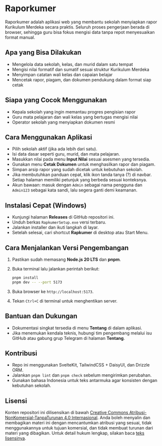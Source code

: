 # Raporkumer

Raporkumer adalah aplikasi web yang membantu sekolah menyiapkan rapor Kurikulum Merdeka secara praktis. Seluruh proses pengerjaan berada di browser, sehingga guru bisa fokus mengisi data tanpa repot menyesuaikan format manual.

## Apa yang Bisa Dilakukan

- Mengelola data sekolah, kelas, dan murid dalam satu tempat
- Mengisi nilai formatif dan sumatif sesuai struktur Kurikulum Merdeka
- Menyimpan catatan wali kelas dan capaian belajar
- Mencetak rapor, piagam, dan dokumen pendukung dalam format siap cetak

## Siapa yang Cocok Menggunakan

- Kepala sekolah yang ingin memantau progres pengisian rapor
- Guru mata pelajaran dan wali kelas yang bertugas mengisi nilai
- Operator sekolah yang menyiapkan dokumen resmi


## Cara Menggunakan Aplikasi

- Pilih sekolah aktif (jika ada lebih dari satu).
- Isi data dasar seperti guru, murid, dan mata pelajaran.
- Masukkan nilai pada menu **Input Nilai** sesuai asesmen yang tersedia.
- Gunakan menu **Cetak Dokumen** untuk menghasilkan rapor dan piagam.
- Simpan arsip rapor yang sudah dicetak untuk kebutuhan sekolah.
- Jika membutuhkan panduan cepat, klik ikon tanda tanya (?) di navbar. Setiap halaman memiliki petunjuk yang berbeda sesuai konteksnya.
- Akun bawaan: masuk dengan `Admin` sebagai nama pengguna dan `Admin123` sebagai kata sandi, lalu segera ganti demi keamanan.

## Instalasi Cepat (Windows)

- Kunjungi halaman **Releases** di GitHub repositori ini.
- Unduh berkas `RapkumerSetup.exe` versi terbaru.
- Jalankan installer dan ikuti langkah di layar.
- Setelah selesai, cari shortcut **Rapkumer** di desktop atau Start Menu.

## Cara Menjalankan Versi Pengembangan

1. Pastikan sudah memasang **Node.js 20 LTS** dan **pnpm**.
2. Buka terminal lalu jalankan perintah berikut:

   ```bash
   pnpm install
   pnpm dev -- --port 5173
   ```

3. Buka browser ke `http://localhost:5173`.
4. Tekan `Ctrl+C` di terminal untuk menghentikan server.

## Bantuan dan Dukungan

- Dokumentasi singkat tersedia di menu **Tentang** di dalam aplikasi.
- Jika menemukan kendala teknis, hubungi tim pengembang melalui isu GitHub atau gabung grup Telegram di halaman **Tentang**.

## Kontribusi

- Repo ini menggunakan SvelteKit, TailwindCSS + DaisyUI, dan Drizzle ORM.
- Jalankan `pnpm lint` dan `pnpm check` sebelum mengirimkan perubahan.
- Gunakan bahasa Indonesia untuk teks antarmuka agar konsisten dengan kebutuhan sekolah.

## Lisensi

Konten repositori ini dilisensikan di bawah [Creative Commons Atribusi-NonKomersial-TanpaTurunan 4.0 Internasional](https://creativecommons.org/licenses/by-nc-nd/4.0/deed.id). Anda boleh menyalin dan membagikan materi ini dengan mencantumkan atribusi yang sesuai, tidak menggunakannya untuk tujuan komersial, dan tidak membuat turunan dari materi yang dibagikan. Untuk detail hukum lengkap, silakan baca [teks lisensinya](https://creativecommons.org/licenses/by-nc-nd/4.0/legalcode.id).
